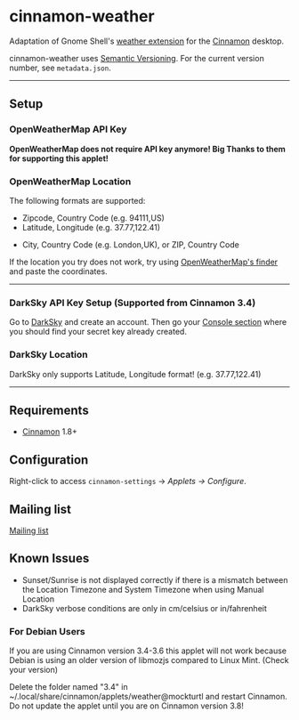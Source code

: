 # cinnamon-weather

Adaptation of Gnome Shell's [weather extension](https://github.com/simon04/gnome-shell-extension-weather) for the [Cinnamon](http://cinnamon.linuxmint.com) desktop.

cinnamon-weather uses [Semantic Versioning](http://semver.org/).  For the current version number, see `metadata.json`.  

----



## Setup



### OpenWeatherMap API Key

**OpenWeatherMap does not require API key anymore! Big Thanks to them for supporting this applet!**

### OpenWeatherMap Location
The following formats are supported:

- Zipcode, Country Code (e.g. 94111,US)
- Latitude, Longitude (e.g. 37.77,122.41)

* City, Country Code (e.g. London,UK), or ZIP, Country Code

If the location you try does not work, try using [OpenWeatherMap's finder](https://openweathermap.org/find) and paste the coordinates.



------

### DarkSky API Key Setup (Supported from Cinnamon 3.4)

Go to [DarkSky](https://darksky.net/dev/register) and create an account. Then go your [Console section](https://darksky.net/dev/account) where you should find your secret key already created.

### DarkSky Location

DarkSky only supports Latitude, Longitude format! (e.g. 37.77,122.41)

------



## Requirements

* [Cinnamon](https://github.com/linuxmint/Cinnamon) 1.8+

## Configuration

Right-click to access `cinnamon-settings` -> _Applets -> Configure_.

## Mailing list
[Mailing list](http://groups.google.com/group/cinnamon-weather)

## Known Issues
* Sunset/Sunrise is not displayed correctly if there is a mismatch between the Location Timezone and System Timezone when using Manual Location
* DarkSky verbose conditions are only in cm/celsius or in/fahrenheit



### For Debian Users

If you are using Cinnamon version 3.4-3.6 this applet will not work because Debian is using an older version of libmozjs compared to Linux Mint. (Check your version)

Delete the folder named "3.4" in ~/.local/share/cinnamon/applets/weather@mockturtl and restart Cinnamon. Do not update the applet until you are on Cinnamon version 3.8!